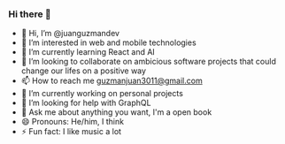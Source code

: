 ### Hi there 👋

<!--
**juanguzmandev/juanguzmandev** is a ✨ _special_ ✨ repository because its `README.md` (this file) appears on your GitHub profile.

Here are some ideas to get you started:

- 🔭 I’m currently working on ...
- 🌱 I’m currently learning ...
- 👯 I’m looking to collaborate on ...
- 🤔 I’m looking for help with ...
- 💬 Ask me about ...
- 📫 How to reach me: ...
- 😄 Pronouns: ...
- ⚡ Fun fact: ...
-->

- 👋 Hi, I’m @juanguzmandev
- 👀 I’m interested in web and mobile technologies
- 🌱 I’m currently learning React and AI
- 💞️ I’m looking to collaborate on ambicious software projects that could change our lifes on a positive way
- 📫 How to reach me guzmanjuan3011@gmail.com
- 🔭 I’m currently working on personal projects
- 🤔 I’m looking for help with GraphQL
- 💬 Ask me about anything you want, I'm a open book
- 😄 Pronouns: He/him, I think 
- ⚡ Fun fact: I like music a lot 

<!---
juanguzmandev/juanguzmandev is a ✨ special ✨ repository because its `README.md` (this file) appears on your GitHub profile.
You can click the Preview link to take a look at your changes.
--->
